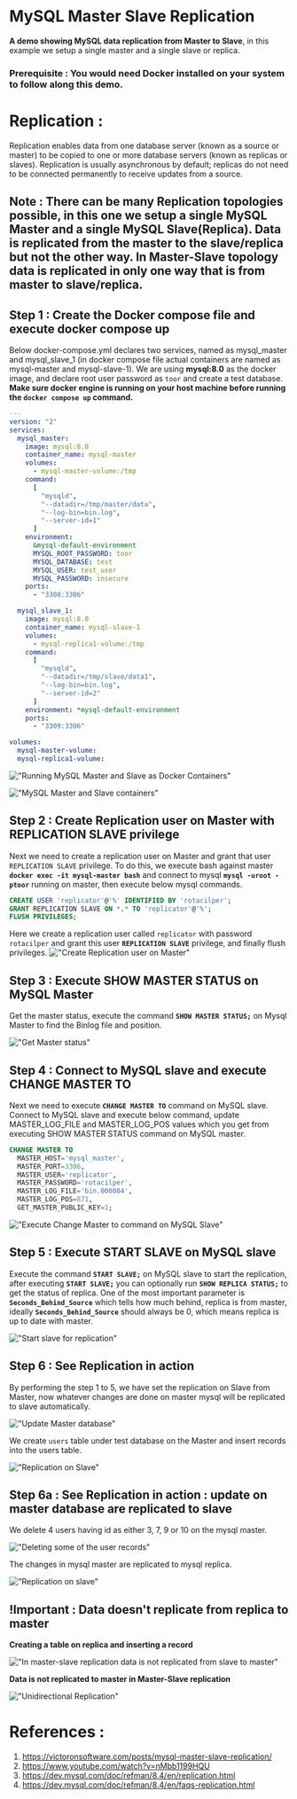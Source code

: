 # MySQL Master Slave Replication

**A demo showing MySQL data replication from Master to Slave**, in this example we setup a single master and a single slave or replica.

### Prerequisite : You would need Docker installed on your system to follow along this demo.

# Replication :
Replication enables data from one database server (known as a source or master) to be copied to one or more database servers (known as replicas or slaves).
Replication is usually asynchronous by default; replicas do not need to be connected permanently to receive updates from a source.

## Note : There can be many Replication topologies possible, in this one we setup a single MySQL Master and a single MySQL Slave(Replica). Data is replicated from the master to the slave/replica but not the other way. In Master-Slave topology data is replicated in only one way that is from master to slave/replica. 

## Step 1 : Create the Docker compose file and execute docker compose up
Below docker-compose.yml declares two services, named as mysql_master and mysql_slave_1 (in docker compose file actual containers are named as mysql-master and mysql-slave-1). We are using **mysql:8.0** as the docker image, and declare root user password as `toor` and create a test database.
**Make sure docker engine is running on your host machine before running the `docker compose up` command.**

```yml
---
version: "2"
services:
  mysql_master:
    image: mysql:8.0
    container_name: mysql-master
    volumes:
      - mysql-master-volume:/tmp
    command:
      [
        "mysqld",
        "--datadir=/tmp/master/data",
        "--log-bin=bin.log",
        "--server-id=1"
      ]
    environment:
      &mysql-default-environment
      MYSQL_ROOT_PASSWORD: toor
      MYSQL_DATABASE: test
      MYSQL_USER: test_user
      MYSQL_PASSWORD: insecure
    ports:
      - "3308:3306"

  mysql_slave_1:
    image: mysql:8.0
    container_name: mysql-slave-1
    volumes:
      - mysql-replica1-volume:/tmp
    command:
      [
        "mysqld",
        "--datadir=/tmp/slave/data1",
        "--log-bin=bin.log",
        "--server-id=2"
      ]
    environment: *mysql-default-environment
    ports:
      - "3309:3306"

volumes:
  mysql-master-volume:
  mysql-replica1-volume:
```

!["Running MySQL Master and Slave as Docker Containers"](docker-compose-up.png?raw=true)

!["MySQL Master and Slave containers"](docker-containers.png?raw=true)

## Step 2 : Create Replication user on Master with REPLICATION SLAVE privilege
Next we need to create a replication user on Master and grant that user `REPLICATION SLAVE` privilege.
To do this, we execute bash against master **`docker exec -it mysql-master bash`** and connect to mysql **`mysql -uroot -ptoor`** running on master, then execute below mysql commands.
```sql
CREATE USER 'replicator'@'%' IDENTIFIED BY 'rotacilper';
GRANT REPLICATION SLAVE ON *.* TO 'replicator'@'%';
FLUSH PRIVILEGES;
```
Here we create a replication user called `replicator` with password `rotacilper` and grant this user **`REPLICATION SLAVE`** privilege, and finally flush privileges.
!["Create Replication user on Master"](create-replication-user.png?raw=true)

## Step 3 : Execute SHOW MASTER STATUS on MySQL Master 
Get the master status, execute the command **`SHOW MASTER STATUS;`** on Mysql Master to find the Binlog file and position.

!["Get Master status"](show-master-status.png?raw=true)

## Step 4 : Connect to MySQL slave and execute CHANGE MASTER TO
Next we need to execute **`CHANGE MASTER TO`** command on MySQL slave. Connect to MySQL slave and execute below command, update MASTER_LOG_FILE and MASTER_LOG_POS values which you get from executing SHOW MASTER STATUS command on MySQL master.
```sql
CHANGE MASTER TO
  MASTER_HOST='mysql_master',
  MASTER_PORT=3306,
  MASTER_USER='replicator',
  MASTER_PASSWORD='rotacilper',
  MASTER_LOG_FILE='bin.000004',
  MASTER_LOG_POS=871,
  GET_MASTER_PUBLIC_KEY=1;
```
!["Execute Change Master to command on MySQL Slave"](change-master-to.png?raw=true)

## Step 5 : Execute START SLAVE on MySQL slave
Execute the command **`START SLAVE;`** on MySQL slave to start the replication, after executing **`START SLAVE;`** you can optionally run **`SHOW REPLICA STATUS;`** to get the status of replica.
One of the most important parameter is **`Seconds_Behind_Source`** which tells how much behind, replica is from master, ideally **`Seconds_Behind_Source`** should always be 0, which means replica is up to date with master.

!["Start slave for replication"](start-slave.png?raw=true)

## Step 6 : See Replication in action
By performing the step 1 to 5, we have set the replication on Slave from Master, now whatever changes are done on master mysql will be replicated to slave automatically.

!["Update Master database"](update-database.png?raw=true)

We create `users` table under test database on the Master and insert records into the users table.

!["Replication on Slave"](replication-on-slave.png?raw=true)

## Step 6a : See Replication in action : update on master database are replicated to slave
We delete 4 users having id as either 3, 7, 9 or 10 on the mysql master.

!["Deleting some of the user records"](delete-records-on-master.png?raw=true)

The changes in mysql master are replicated to mysql replica.

!["Replication on slave"](slave-after-delete-on-master.png?raw=true)

## !Important :  Data doesn't replicate from replica to master

**Creating a table on replica and inserting a record**

!["In master-slave replication data is not replicated from slave to master"](write-on-replica.png?raw=true)

**Data is not replicated to master in Master-Slave replication**

!["Unidirectional Replication"](unidirectional-replication.png?raw=true)

# References :
1. https://victoronsoftware.com/posts/mysql-master-slave-replication/
2. https://www.youtube.com/watch?v=nMbb1199HQU
3. https://dev.mysql.com/doc/refman/8.4/en/replication.html
4. https://dev.mysql.com/doc/refman/8.4/en/faqs-replication.html
